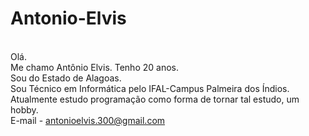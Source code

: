# Antonio-Elvis
<br/>Olá.
<br/>Me chamo Antônio Elvis. Tenho 20 anos. 
<br/>Sou do Estado de Alagoas.
<br/>Sou Técnico em Informática pelo IFAL-Campus Palmeira dos Índios.
<br/>Atualmente estudo programação como forma de tornar tal estudo, um hobby.
<br/>E-mail - antonioelvis.300@gmail.com
